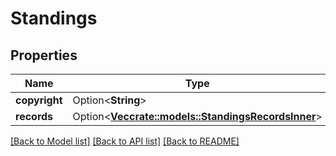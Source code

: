 # Standings

## Properties

Name | Type | Description | Notes
------------ | ------------- | ------------- | -------------
**copyright** | Option<**String**> |  | [optional]
**records** | Option<[**Vec<crate::models::StandingsRecordsInner>**](Standings_records_inner.md)> |  | [optional]

[[Back to Model list]](../README.md#documentation-for-models) [[Back to API list]](../README.md#documentation-for-api-endpoints) [[Back to README]](../README.md)


